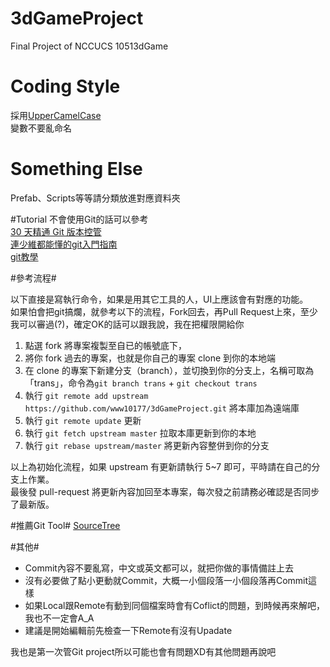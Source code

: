 # 3dGameProject
Final Project of NCCUCS 10513dGame 

# Coding Style
採用[UpperCamelCase](https://zh.wikipedia.org/wiki/駝峰式大小寫)  
變數不要亂命名

# Something Else
Prefab、Scripts等等請分類放進對應資料夾  

#Tutorial
不會使用Git的話可以參考  
[30 天精通 Git 版本控管](https://github.com/doggy8088/Learn-Git-in-30-days)  
[連少維都能懂的git入門指南](https://backlogtool.com/git-guide/tw/)  
[git教學](https://www.gitbook.com/book/kingofamani/git-teach/details)  

#參考流程#
	
以下直接是寫執行命令，如果是用其它工具的人，UI上應該會有對應的功能。  
如果怕會把git搞爛，就參考以下的流程，Fork回去，再Pull Request上來，至少我可以審過(?)，確定OK的話可以跟我說，我在把權限開給你  

1. 點選 fork 將專案複製至自已的帳號底下，  
2. 將你 fork 過去的專案，也就是你自己的專案 clone 到你的本地端  
3. 在 clone 的專案下新建分支（branch），並切換到你的分支上，名稱可取為「trans」，命令為`git branch trans` + `git checkout trans`  
4. 執行 `git remote add upstream https://github.com/www10177/3dGameProject.git` 將本庫加為遠端庫  
5. 執行 `git remote update` 更新  
6. 執行 `git fetch upstream master` 拉取本庫更新到你的本地  
7. 執行 `git rebase upstream/master` 將更新內容整併到你的分支  

以上為初始化流程，如果 upstream 有更新請執行 5~7 即可，平時請在自己的分支上作業。  
最後發 pull-request 將更新內容加回至本專案，每次發之前請務必確認是否同步了最新版。  

#推薦Git Tool#
[SourceTree](https://www.sourcetreeapp.com)  

#其他#
* Commit內容不要亂寫，中文或英文都可以，就把你做的事情備註上去  
* 沒有必要做了點小更動就Commit，大概一小個段落一小個段落再Commit這樣  
*  如果Local跟Remote有動到同個檔案時會有Coflict的問題，到時候再來解吧，我也不一定會A_A  
* 建議是開始編輯前先檢查一下Remote有沒有Upadate  

 我也是第一次管Git project所以可能也會有問題XD有其他問題再說吧  
